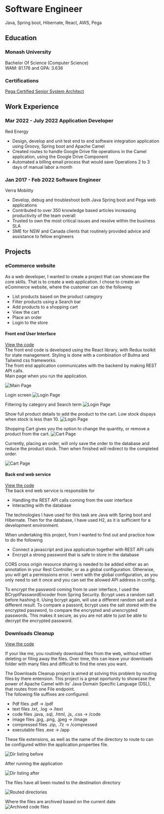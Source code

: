 # Software Engineer
Java, Spring boot, Hibernate, React, AWS, Pega

## Education
### Monash University
Bachelor Of Science (Computer Science)  
WAM: 81.176 and GPA: 3.636

### Certifications
[Pega Certified Senior System Architect](https://academy.pega.com/verify-certification?fname=Mark&lname=Paterson)


## Work Experience
### Mar 2022 - July 2022 Application Developer
Red Energy
- Design, develop and unit test end to end software integration application using Groovy, Spring boot and Apache Camel
- Created routes to handle Google Drive file operations in the Camel application, using the Google Drive Component
- Automated a billing email process that would save Operations 2 to 3 days of manual labor a month

### Jan 2017 - Feb 2022 Software Engineer 
Verra Mobility
- Develop, debug and troubleshoot both Java Spring boot and Pega web applications 
- Contributed to over 350 knowledge based articles increasing productivity of the team overall
- Trusted to own the most critical issues and resolve within the business SLA
- SME for NSW and Canada clients that routinely provided advice and assistance to fellow engineers

## Projects
### eCommerce website

As a web developer, I wanted to create a project that can showcase the core skills. That is to create a web application. I chose to create an eCommerce website, where the customer can do the following
- List products based on the product category
- Filter products using a Search bar
- Add products to a shopping cart
- View the cart
- Place an order
- Login to the store

#### Front end User Interface
[View the code](https://github.com/markwp02/ecommerce)  
The front end code is developed using the React library, with Redux toolkit for state management. Styling is done with a combination of Bulma and Tailwind css frameworks.  
The front end application communicates with the backend by making REST API calls.  
Main page when you run the application.

![Main Page](./assets/img/eccommerceMain.png)  

Login screen
![Login Page](./assets/img/eccommerceLogin.png)  

Filtering by category and Search term
![Login Page](./assets/img/eccommerceSearch.png)  

Show full product details to add the product to the cart. Low stock dispays when stock is less than 10.
![Login Page](./assets/img/eccommerceDetails.png)  

Shopping Cart gives you the option to change the quantity, or remove a product from the cart.
![Cart Page](./assets/img/eccommerceCart.png)  

Currently, placing an order, will only save the order to the database and reduce the product stock. Then when finished will redirect to the completed order.

![Cart Page](./assets/img/eccommerceOrder.png)  

#### Back end web service
[View the code](https://github.com/markwp02/eCommerceService)  
The back end web service is responsible for 
- Handling the REST API calls coming from the user interface
- Interacting with the database

The technologies I have used for this task are Java with Spring boot and Hibernate. Then for the database, I have used H2, as it is sufficient for a development environment. 

When undertaking this project, from I wanted to find out and practice how to do the following
- Connect a javascript and java application together with REST API calls
- Encrypt a strong password that is safe to store in the database    

CORS cross origin resource sharing is needed to be added either as an annotation in your Rest Controller, or as a global configuration. Otherwise, you will get a permissions error. I went with the global configuration, as you only need to set it once and you can set the allowed API address in config.

To encrypt the password coming from te user interface, I used the BCryptPasswordEncoder from Spring Security. Bcrypt uses a random salt before hashing it. Using bcrypt again, will use a different random salt and a different result. To compare a passord, bcrypt uses the salt stored with the encrypted password, to compare the encrypted and unencrypted passwords. This makes it secure, as you are not able to just be able to decrypt the encrypted password.

### Downloads Cleanup
[View the code](https://github.com/markwp02/DownloadsCleanup)
     
If your like me, you routinely download files from the web, without either deleting or filing away the files. Over time, this can leave your downloads folder with many files and difficult to find the ones you want.

The Downloads Cleanup project is aimed at solving this problem by routing files by there entension. This project is a great oportunity to showcase the power of Apache Camel with its' Java Domain Specific Language (DSL), that routes from one File endpoint.   
The following file suffixes are configured:

- Pdf files .pdf &rarr; /pdf
- text files .txt, .log  &rarr;  /text
- code files .java, .sql, .html, .js, .css &rarr; /code
- image files .jpg, .png, .jpeg &rarr; /image
- compressed files .zip, .7z &rarr; /compressed
- executable files .exe &rarr; /app  

These file extensions, as well as the name of the directory to route to can be configured within the application.properties file.

![Dir listing before](./assets/img/dirListing.png)

After running the application

![Dir listing after](./assets/img/dirListingAfter.png)

The files have all been routed to the destination directory

![Routed directories](./assets/img/routedDirectories.png)  

Where the files are archived based on the current date
![Archived code files](./assets/img/codeFilesListing.png)  

